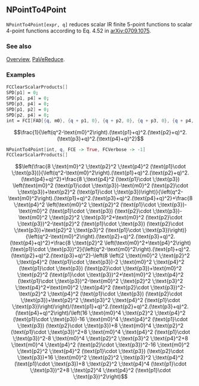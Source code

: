 ## NPointTo4Point

`NPointTo4Point[expr, q]` reduces scalar IR finite 5-point functions to scalar 4-point functions according to Eq. 4.52 in [arXiv:0709.1075](https://arxiv.org/abs/0709.1075).

### See also

[Overview](Extra/FeynCalc.md), [PaVeReduce](PaVeReduce.md).

### Examples

```mathematica
FCClearScalarProducts[]
SPD[p1] = 0;
SPD[p1, p4] = 0;
SPD[p3, p4] = 0;
SPD[p1, p2] = 0;
SPD[p2, p4] = 0;
int = FCI[FAD[{q, m0}, {q + p1, 0}, {q + p2, 0}, {q + p3, 0}, {q + p4, 0}]]
```

$$\frac{1}{\left(q^2-\text{m0}^2\right).(\text{p1}+q)^2.(\text{p2}+q)^2.(\text{p3}+q)^2.(\text{p4}+q)^2}$$

```mathematica
NPointTo4Point[int, q, FCE -> True, FCVerbose -> -1]
FCClearScalarProducts[]
```

$$\left(\frac{8 \;\text{m0}^2 \;\text{p2}^2 \;\text{p4}^2 (\text{p1}\cdot \;\text{p3})}{\left(q^2-\text{m0}^2\right).(\text{p1}+q)^2.(\text{p2}+q)^2.(\text{p4}+q)^2}+\frac{8 \;\text{p4}^2 (\text{p1}\cdot \;\text{p3}) \left(\text{m0}^2 (\text{p1}\cdot \;\text{p3})-\text{m0}^2 (\text{p2}\cdot \;\text{p3})+\text{p2}^2 (\text{p1}\cdot \;\text{p3})\right)}{\left(q^2-\text{m0}^2\right).(\text{p1}+q)^2.(\text{p3}+q)^2.(\text{p4}+q)^2}+\frac{8 \;\text{p4}^2 \left(\text{m0}^2 \;\text{p2}^2 (\text{p1}\cdot \;\text{p3})-\text{m0}^2 (\text{p1}\cdot \;\text{p3}) (\text{p2}\cdot \;\text{p3})-\text{m0}^2 \;\text{p2}^2 \;\text{p3}^2+\text{m0}^2 (\text{p2}\cdot \;\text{p3})^2-\text{p2}^2 (\text{p1}\cdot \;\text{p3}) (\text{p2}\cdot \;\text{p3})+\text{p2}^2 \;\text{p3}^2 (\text{p1}\cdot \;\text{p3})\right)}{\left(q^2-\text{m0}^2\right).(\text{p2}+q)^2.(\text{p3}+q)^2.(\text{p4}+q)^2}+\frac{8 \;\text{p2}^2 \left(\text{m0}^2+\text{p4}^2\right) (\text{p1}\cdot \;\text{p3})^2}{\left(q^2-\text{m0}^2\right).(\text{p1}+q)^2.(\text{p2}+q)^2.(\text{p3}+q)^2}-\left(8 \left(2 \;\text{m0}^2 \;\text{p2}^2 \;\text{p4}^2 (\text{p1}\cdot \;\text{p3})-2 \;\text{m0}^2 \;\text{p4}^2 (\text{p1}\cdot \;\text{p3}) (\text{p2}\cdot \;\text{p3})+\text{m0}^2 \;\text{p2}^2 (\text{p1}\cdot \;\text{p3})^2+\text{m0}^2 \;\text{p4}^2 (\text{p1}\cdot \;\text{p3})^2-\text{m0}^2 \;\text{p2}^2 \;\text{p3}^2 \;\text{p4}^2+\text{m0}^2 \;\text{p4}^2 (\text{p2}\cdot \;\text{p3})^2-\text{p2}^2 \;\text{p4}^2 (\text{p1}\cdot \;\text{p3}) (\text{p2}\cdot \;\text{p3})+\text{p2}^2 \;\text{p3}^2 \;\text{p4}^2 (\text{p1}\cdot \;\text{p3})\right)\right)/(\text{p1}+q)^2.(\text{p2}+q)^2.(\text{p3}+q)^2.(\text{p4}+q)^2\right)/\left(16 \;\text{m0}^4 \;\text{p2}^2 \;\text{p4}^2 (\text{p1}\cdot \;\text{p3})-16 \;\text{m0}^4 \;\text{p4}^2 (\text{p1}\cdot \;\text{p3}) (\text{p2}\cdot \;\text{p3})+8 \;\text{m0}^4 \;\text{p2}^2 (\text{p1}\cdot \;\text{p3})^2+8 \;\text{m0}^4 \;\text{p4}^2 (\text{p1}\cdot \;\text{p3})^2-8 \;\text{m0}^4 \;\text{p2}^2 \;\text{p3}^2 \;\text{p4}^2+8 \;\text{m0}^4 \;\text{p4}^2 (\text{p2}\cdot \;\text{p3})^2-16 \;\text{m0}^2 \;\text{p2}^2 \;\text{p4}^2 (\text{p1}\cdot \;\text{p3}) (\text{p2}\cdot \;\text{p3})+16 \;\text{m0}^2 \;\text{p2}^2 \;\text{p3}^2 \;\text{p4}^2 (\text{p1}\cdot \;\text{p3})+8 \;\text{p2}^2 \;\text{p4}^4 (\text{p1}\cdot \;\text{p3})^2+8 \;\text{p2}^4 \;\text{p4}^2 (\text{p1}\cdot \;\text{p3})^2\right)$$